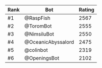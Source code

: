 Rank|Bot|Rating
---|---|---
#1|@RaspFish|2567
#2|@ToromBot|2555
#3|@NimsiluBot|2550
#4|@OceanicAbyssalord|2475
#5|@colinbot|2319
#6|@OpeningsBot|2102
